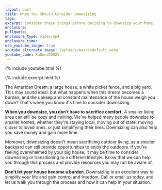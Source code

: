 ```yaml
---
layout: post
title: When You Should Consider Downsizing
tags:
excerpt: Consider these things before deciding to downsize your home.
enclosure:
pullquote:
enclosure_type: video/mp4
enclosure_time:
use_youtube_image: true
youtube_alternate_image: /uploads/maxresdefault.webp
youtube_code: XuOond5Q9ZY
---
```

{% include youtube.html %}

{% include excerpt.html %}

The American Dream: a large house, a white picket fence, and a big yard. This may sound ideal, but what happens when this dream becomes a burden, and the upkeep and constant maintenance of the house weigh you down? That's when you know it's time to consider downsizing.&nbsp;

**When you downsize, you don’t have to sacrifice comfort.** A smaller living area can still be cozy and inviting. We've helped many people downsize to smaller homes, whether they're staying local, moving out of state, moving closer to loved ones, or just simplifying their lives. Downsizing can also help you save money and gain more time.&nbsp;

Moreover, downsizing doesn't mean sacrificing outdoor living, as a smaller backyard can still provide opportunities to enjoy the outdoors. If you're feeling overwhelmed by your big house, it may be time to consider downsizing or transitioning to a different lifestyle. Know that we can help you through this process and provide resources you may not be aware of.&nbsp;

**Don't let your house become a burden**. Downsizing is an excellent way to simplify your life and gain control and freedom. Call or email us today, and let us walk you through the process and how it can help in your situation.